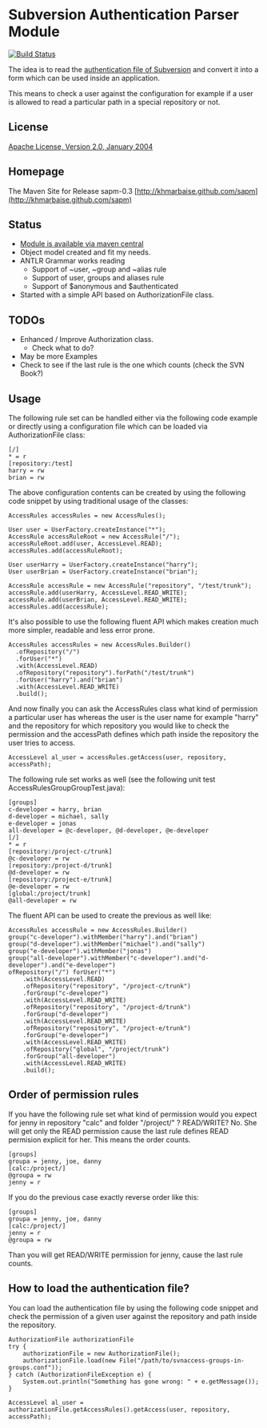 Subversion Authentication Parser Module
=======================================

[![Build Status](https://buildhive.cloudbees.com/job/khmarbaise/job/sapm/badge/icon)](https://buildhive.cloudbees.com/job/khmarbaise/job/sapm/)

The idea is to read the [authentication file of Subversion](http://svnbook.red-bean.com/en/1.7/svn-book.html#svn.serverconfig.pathbasedauthz)
and convert it into a form which can be used inside an application.

This means to check a user against the configuration for example if a user is
allowed to read a particular path in a special repository or not.

License
-------
[Apache License, Version 2.0, January 2004](http://www.apache.org/licenses/)

Homepage
--------

The Maven Site for Release sapm-0.3 [http://khmarbaise.github.com/sapm](http://khmarbaise.github.com/sapm)

Status
------
- [Module is available via maven central](http://repo1.maven.org/maven2/com/soebes/subversion/sapm/sapm/)
- Object model created and fit my needs.
- ANTLR Grammar works reading
  - Support of ~user, ~group and ~alias rule
  - Support of user, groups and aliases rule
  - Support of $anonymous and $authenticated
- Started with a simple API based on AuthorizationFile class.

TODOs
-----
- Enhanced / Improve Authorization class.
  - Check what to do?
- May be more Examples
- Check to see if the last rule is the one which counts (check the SVN Book?)

Usage
-----

The following rule set can be handled either via the following code example
or directly using a configuration file which can be loaded via AuthorizationFile class:

    [/]
    * = r
    [repository:/test]
    harry = rw
    brian = rw

The above configuration contents can be created by using the following code snippet 
by using traditional usage of the classes:

    AccessRules accessRules = new AccessRules();

    User user = UserFactory.createInstance("*");
    AccessRule accessRuleRoot = new AccessRule("/");
    accessRuleRoot.add(user, AccessLevel.READ);
    accessRules.add(accessRuleRoot);

    User userHarry = UserFactory.createInstance("harry");
    User userBrian = UserFactory.createInstance("brian");

    AccessRule accessRule = new AccessRule("repository", "/test/trunk");
    accessRule.add(userHarry, AccessLevel.READ_WRITE);
    accessRule.add(userBrian, AccessLevel.READ_WRITE);
    accessRules.add(accessRule);

It's also possible to use the following fluent API
which makes creation much more simpler, readable
and less error prone.
 
    AccessRules accessRules = new AccessRules.Builder()
      .ofRepository("/")
      .forUser("*")
      .with(AccessLevel.READ)
      .ofRepository("repository").forPath("/test/trunk")
      .forUser("harry").and("brian")
      .with(AccessLevel.READ_WRITE)
      .build();


And now finally you can ask the AccessRules class what kind of permission a particular user has whereas
the user is the user name for example "harry" and the repository for which repository you would like to
check the permission and the accessPath defines which path inside the repository the user tries to access.

    AccessLevel al_user = accessRules.getAccess(user, repository, accessPath);

The following rule set works as well (see the following unit test AccessRulesGroupGroupTest.java):

    [groups]
    c-developer = harry, brian
    d-developer = michael, sally
    e-developer = jonas
    all-developer = @c-developer, @d-developer, @e-developer
    [/]
    * = r
    [repository:/project-c/trunk]
    @c-developer = rw
    [repository:/project-d/trunk]
    @d-developer = rw
    [repository:/project-e/trunk]
    @e-developer = rw
    [global:/project/trunk]
    @all-developer = rw


The fluent API can be used to create the previous as well like:

    AccessRules accessRule = new AccessRules.Builder()
    group("c-developer").withMember("harry").and("brian")
    group("d-developer").withMember("michael").and("sally")
    group("e-developer").withMember("jonas")
    group("all-developer").withMember("c-developer").and("d-developer").and("e-developer")
    ofRepository("/") forUser("*")
    	.with(AccessLevel.READ)
    	.ofRepository("repository", "/project-c/trunk")
    	.forGroup("c-developer")
    	.with(AccessLevel.READ_WRITE)
    	.ofRepository("repository", "/project-d/trunk")
    	.forGroup("d-developer")
    	.with(AccessLevel.READ_WRITE)
    	.ofRepository("repository", "/project-e/trunk")
    	.forGroup("e-developer")
    	.with(AccessLevel.READ_WRITE)
    	.ofRepository("global", "/project/trunk")
    	.forGroup("all-developer")
    	.with(AccessLevel.READ_WRITE)
    	.build(); 
    	
    	
Order of permission rules
-------------------------

If you have the following rule set what kind of permission would you expect
for jenny in repository "calc" and folder "/project/" ? READ/WRITE? No.
She will get only the READ permission cause the last rule defines
READ permision explicit for her. This means the order counts.

    [groups]
    groupa = jenny, joe, danny
    [calc:/project/]
    @groupa = rw
    jenny = r

If you do the previous case exactly reverse order like this:
    
    [groups]
    groupa = jenny, joe, danny
    [calc:/project/]
    jenny = r
    @groupa = rw

Than you will get READ/WRITE permission for jenny, cause the last
rule counts.


How to load the authentication file?
------------------------------------

You can load the authentication file by using the following code snippet and check the permission
of a given user against the repository and path inside the repository.


    AuthorizationFile authorizationFile
    try {
        authorizationFile = new AuthorizationFile();
        authorizationFile.load(new File("/path/to/svnaccess-groups-in-groups.conf"));
    } catch (AuthorizationFileException e) {
        System.out.println("Something has gone wrong: " + e.getMessage());
    }

    AccessLevel al_user = authorizationFile.getAccessRules().getAccess(user, repository, accessPath);

